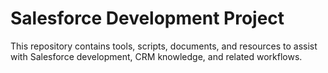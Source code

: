 # Salesforce Development Project

This repository contains tools, scripts, documents, and resources to assist with Salesforce development, CRM knowledge, and related workflows.